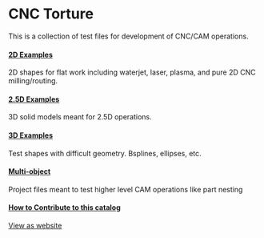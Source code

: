 # CNC Torture
This is a collection of test files for development of CNC/CAM operations. 

#### [2D Examples](2D/list.md)
2D shapes for flat work including waterjet, laser, plasma, and pure 2D CNC milling/routing. 

#### [2.5D Examples](2.5D/list.md)
3D solid models meant for 2.5D operations.

#### [3D Examples](3D/list.md)
Test shapes with difficult geometry. Bsplines, ellipses, etc.


#### [Multi-object](Multi-Object/list.md)
Project files meant to test higher level CAM operations like part nesting


#### [How to Contribute to this catalog](docs/submissions.md)


[View as website](https://sliptonic.github.io/cnctorture/)
